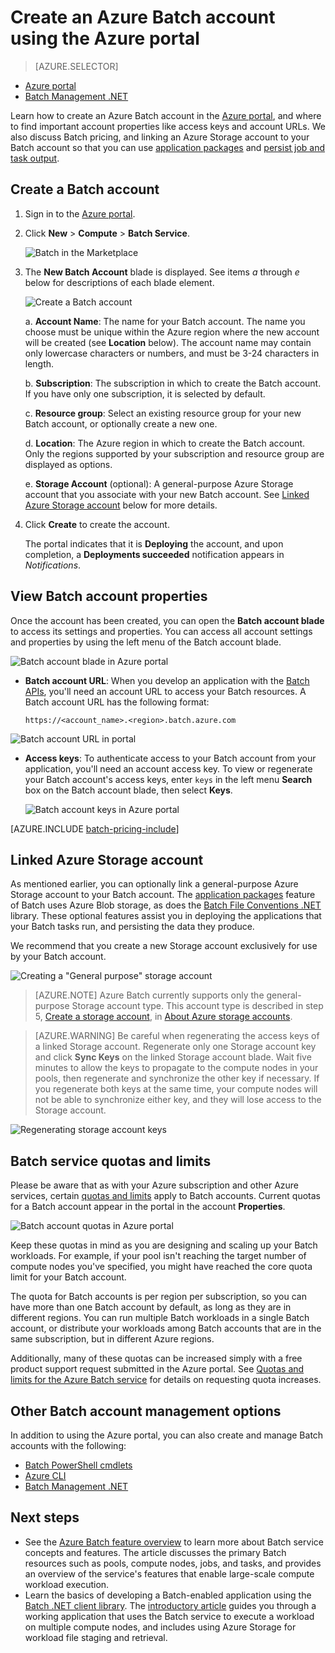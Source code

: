 <properties
    pageTitle="Create a Batch account in the Azure Portal | Azure"
    description="Learn how to create an Azure Batch account in the Azure portal to run large-scale parallel workloads in the cloud"
    services="batch"
    documentationcenter=""
    author="tamram"
    manager="timlt"
    editor="" />
<tags
    ms.assetid="3fbae545-245f-4c66-aee2-e25d7d5d36db"
    ms.service="batch"
    ms.workload="big-compute"
    ms.tgt_pltfrm="na"
    ms.devlang="na"
    ms.topic="get-started-article"
    ms.date="01/23/2016"
    wacn.date=""
    ms.author="tamram" />

# Create an Azure Batch account using the Azure portal
> [AZURE.SELECTOR]
- [Azure portal](/documentation/articles/batch-account-create-portal/)
- [Batch Management .NET](/documentation/articles/batch-management-dotnet/)

Learn how to create an Azure Batch account in the [Azure portal][azure_portal], and where to find important account properties like access keys and account URLs. We also discuss Batch pricing, and linking an Azure Storage account to your Batch account so that you can use [application packages](/documentation/articles/batch-application-packages/) and [persist job and task output](/documentation/articles/batch-task-output/).

## Create a Batch account
1. Sign in to the [Azure portal][azure_portal].
2. Click **New** > **Compute** > **Batch Service**.
   
    ![Batch in the Marketplace][marketplace_portal]
3. The **New Batch Account** blade is displayed. See items *a* through *e* below for descriptions of each blade element.
   
    ![Create a Batch account][account_portal]
   
    a. **Account Name**: The name for your Batch account. The name you choose must be unique within the Azure region where the new account will be created (see **Location** below). The account name may contain only lowercase characters or numbers, and must be 3-24 characters in length.
   
    b. **Subscription**: The subscription in which to create the Batch account. If you have only one subscription, it is selected by default.
   
    c. **Resource group**: Select an existing resource group for your new Batch account, or optionally create a new one.
   
    d. **Location**: The Azure region in which to create the Batch account. Only the regions supported by your subscription and resource group are displayed as options.
   
    e. **Storage Account** (optional): A general-purpose Azure Storage account that you associate with your new Batch account. See [Linked Azure Storage account](#linked-azure-storage-account) below for more details.

4. Click **Create** to create the account.
   
   The portal indicates that it is **Deploying** the account, and upon completion, a **Deployments succeeded** notification appears in *Notifications*.

## View Batch account properties
Once the account has been created, you can open the **Batch account blade** to access its settings and properties. You can access all account settings and properties by using the left menu of the Batch account blade.

![Batch account blade in Azure portal][account_blade]

- **Batch account URL**: When you develop an application with the [Batch APIs](/documentation/articles/batch-technical-overview/#batch-development-apis/), you'll need an account URL to access your Batch resources. A Batch account URL has the following format:
  
    `https://<account_name>.<region>.batch.azure.com`

![Batch account URL in portal][account_url]

- **Access keys**: To authenticate access to your Batch account from your application, you'll need an account access key. To view or regenerate your Batch account's access keys, enter `keys` in the left menu **Search** box on the Batch account blade, then select **Keys**.
  
    ![Batch account keys in Azure portal][account_keys]

[AZURE.INCLUDE [batch-pricing-include](../../includes/batch-pricing-include.md)]

## Linked Azure Storage account

As mentioned earlier, you can optionally link a general-purpose Azure Storage account to your Batch account. The [application packages](/documentation/articles/batch-application-packages/) feature of Batch uses Azure Blob storage, as does the [Batch File Conventions .NET](/documentation/articles/batch-task-output/) library. These optional features assist you in deploying the applications that your Batch tasks run, and persisting the data they produce.

We recommend that you create a new Storage account exclusively for use by your Batch account.

![Creating a "General purpose" storage account][storage_account]

> [AZURE.NOTE] 
> Azure Batch currently supports only the general-purpose Storage account type. This account type is described in step 5, [Create a storage account](/documentation/articles/storage-create-storage-account.md#create-a-storage-account), in [About Azure storage accounts](/documentation/articles/storage-create-storage-account/).
>
>

> [AZURE.WARNING]
> Be careful when regenerating the access keys of a linked Storage account. Regenerate only one Storage account key and click **Sync Keys** on the linked Storage account blade. Wait five minutes to allow the keys to propagate to the compute nodes in your pools, then regenerate and synchronize the other key if necessary. If you regenerate both keys at the same time, your compute nodes will not be able to synchronize either key, and they will lose access to the Storage account.
> 
> 

![Regenerating storage account keys][4]

## Batch service quotas and limits
Please be aware that as with your Azure subscription and other Azure services, certain [quotas and limits](/documentation/articles/batch-quota-limit/) apply to Batch accounts. Current quotas for a Batch account appear in the portal in the account **Properties**.

![Batch account quotas in Azure portal][quotas]

Keep these quotas in mind as you are designing and scaling up your Batch workloads. For example, if your pool isn't reaching the target number of compute nodes you've specified, you might have reached the core quota limit for your Batch account.

The quota for Batch accounts is per region per subscription, so you can have more than one Batch account by default, as long as they are in different regions. You can run multiple Batch workloads in a single Batch account, or distribute your workloads among Batch accounts that are in the same subscription, but in different Azure regions.

Additionally, many of these quotas can be increased simply with a free product support request submitted in the Azure portal. See [Quotas and limits for the Azure Batch service](/documentation/articles/batch-quota-limit/) for details on requesting quota increases.

## Other Batch account management options
In addition to using the Azure portal, you can also create and manage Batch accounts with the following:

- [Batch PowerShell cmdlets](/documentation/articles/batch-powershell-cmdlets-get-started/)
- [Azure CLI](/documentation/articles/xplat-cli-install/)
- [Batch Management .NET](/documentation/articles/batch-management-dotnet/)

## Next steps
- See the [Azure Batch feature overview](/documentation/articles/batch-api-basics/) to learn more about Batch service concepts and features. The article discusses the primary Batch resources such as pools, compute nodes, jobs, and tasks, and provides an overview of the service's features that enable large-scale compute workload execution.
- Learn the basics of developing a Batch-enabled application using the [Batch .NET client library](/documentation/articles/batch-dotnet-get-started/). The [introductory article](/documentation/articles/batch-dotnet-get-started/) guides you through a working application that uses the Batch service to execute a workload on multiple compute nodes, and includes using Azure Storage for workload file staging and retrieval.

[api_net]: https://msdn.microsoft.com/zh-cn/library/azure/mt348682.aspx
[api_rest]: https://msdn.microsoft.com/zh-cn/library/azure/Dn820158.aspx

[azure_portal]: https://portal.azure.cn
[batch_pricing]: /pricing/details/batch/

[4]: ./media/batch-account-create-portal/batch_acct_04.png "Regenerating storage account keys"
[marketplace_portal]: ./media/batch-account-create-portal/marketplace_batch.PNG
[account_blade]: ./media/batch-account-create-portal/batch_blade.png
[account_portal]: ./media/batch-account-create-portal/batch_acct_portal.png
[account_keys]: ./media/batch-account-create-portal/account_keys.PNG
[account_url]: ./media/batch-account-create-portal/account_url.png
[storage_account]: ./media/batch-account-create-portal/storage_account.png
[quotas]: ./media/batch-account-create-portal/quotas.png

